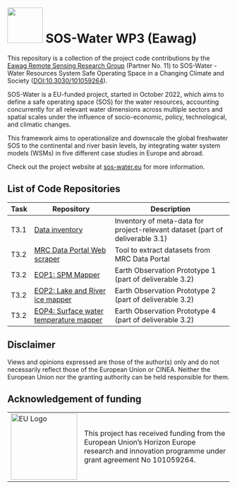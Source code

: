 # <img src="https://drive.google.com/uc?id=1hNy2r6O4RlkPv_jzw48FVxpW-HRYGsWX" width="80"> SOS-Water WP3 (Eawag)

This repository is a collection of the project code contributions by the [Eawag Remote Sensing Research Group](https://www.eawag.ch/en/department/surf/main-focus/remote-sensing/) (Partner No. 11) to SOS-Water - Water Resources System Safe Operating Space in a Changing Climate and Society ([DOI:10.3030/101059264](https://cordis.europa.eu/project/id/101059264)). 

SOS-Water is a EU-funded project, started in October 2022, which aims to define a safe operating space (SOS) for the water resources, accounting concurrently for all relevant water dimensions across multiple sectors and spatial scales under the influence of socio-economic, policy, technological, and climatic changes.

This framework aims to operationalize and downscale the global freshwater SOS to the continental and river basin levels, by integrating water system models (WSMs) in five different case studies in Europe and abroad.

Check out the project website at [sos-water.eu](https://sos-water.eu) for more information.

## List of Code Repositories

| **Task** | **Repository**                                                                 | **Description**                                                               |
|----------|--------------------------------------------------------------------------------|-------------------------------------------------------------------------------|
| T3.1     | [Data inventory](https://github.com/mibrechb/SOSW_data_inventory)              | Inventory of meta-data for project-relevant dataset (part of deliverable 3.1) |
| T3.2     | [MRC Data Portal Web scraper](https://github.com/mibrechb/SOSW_MRC_webscraper) | Tool to extract datasets from MRC Data Portal                                 |
| T3.2     | [EOP1: SPM Mapper](https://github.com/mibrechb/SOSW_EOP1)                      | Earth Observation Prototype 1 (part of deliverable 3.2)                       |
| T3.2     | [EOP2: Lake and River ice mapper](https://github.com/mibrechb/SOSW_EOP2)       | Earth Observation Prototype 2 (part of deliverable 3.2)                       |
| T3.2     | [EOP4: Surface water temperature mapper](https://github.com/mibrechb/SOSW_EOP4)| Earth Observation Prototype 4 (part of deliverable 3.2)                       |

## Disclaimer
Views and opinions expressed are those of the author(s) only and do not necessarily reflect those of the European Union or CINEA. Neither the European Union nor the granting authority can be held responsible for them.

## Acknowledgement of funding
<table style="border: none;">
  <tr>
    <td><img src="https://github.com/user-attachments/assets/515e254d-9216-4e37-945c-7bdf59a907bf" alt="EU Logo" width="150"/></td>
    <td>This project has received funding from the European Union’s Horizon Europe research and innovation programme under grant agreement No 101059264.</td>
  </tr>
</table>
